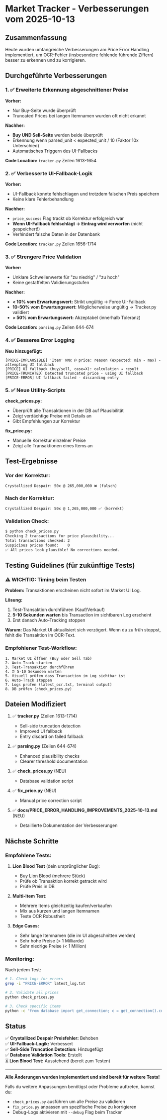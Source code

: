 # Market Tracker - Verbesserungen vom 2025-10-13

## Zusammenfassung

Heute wurden umfangreiche Verbesserungen am Price Error Handling implementiert, um OCR-Fehler (insbesondere fehlende führende Ziffern) besser zu erkennen und zu korrigieren.

## Durchgeführte Verbesserungen

### 1. ✅ Erweiterte Erkennung abgeschnittener Preise

**Vorher:**
- Nur Buy-Seite wurde überprüft
- Truncated Prices bei langen Itemnamen wurden oft nicht erkannt

**Nachher:**
- **Buy UND Sell-Seite** werden beide überprüft
- Erkennung wenn parsed_unit < expected_unit / 10 (Faktor 10x Unterschied)
- Automatisches Triggern des UI-Fallbacks

**Code Location:** `tracker.py` Zeilen 1613-1654

### 2. ✅ Verbesserte UI-Fallback-Logik

**Vorher:**
- UI-Fallback konnte fehlschlagen und trotzdem falschen Preis speichern
- Keine klare Fehlerbehandlung

**Nachher:**
- `price_success` Flag trackt ob Korrektur erfolgreich war
- **Wenn UI-Fallback fehlschlägt → Eintrag wird verworfen** (nicht gespeichert!)
- Verhindert falsche Daten in der Datenbank

**Code Location:** `tracker.py` Zeilen 1656-1714

### 3. ✅ Strengere Price Validation

**Vorher:**
- Unklare Schwellenwerte für "zu niedrig" / "zu hoch"
- Keine gestaffelten Validierungsstufen

**Nachher:**
- **< 10% vom Erwartungswert:** Strikt ungültig → Force UI-Fallback
- **10-50% vom Erwartungswert:** Möglicherweise ungültig → Tracker.py validiert
- **> 50% vom Erwartungswert:** Akzeptabel (innerhalb Toleranz)

**Code Location:** `parsing.py` Zeilen 644-674

### 4. ✅ Besseres Error Logging

**Neu hinzugefügt:**
```
[PRICE-IMPLAUSIBLE] 'Item' NNx @ price: reason (expected: min - max) - attempting UI fallback
[PRICE] UI fallback (buy/sell, case=X): calculation → result
[PRICE-TRUNCATED] Detected truncated price - using UI fallback
[PRICE-ERROR] UI fallback failed - discarding entry
```

### 5. ✅ Neue Utility-Scripts

**check_prices.py:**
- Überprüft alle Transaktionen in der DB auf Plausibilität
- Zeigt verdächtige Preise mit Details an
- Gibt Empfehlungen zur Korrektur

**fix_price.py:**
- Manuelle Korrektur einzelner Preise
- Zeigt alle Transaktionen eines Items an

## Test-Ergebnisse

### Vor der Korrektur:
```
Crystallized Despair: 50x @ 265,000,000 ❌ (falsch)
```

### Nach der Korrektur:
```
Crystallized Despair: 50x @ 1,265,000,000 ✅ (korrekt)
```

### Validation Check:
```bash
$ python check_prices.py
Checking 2 transactions for price plausibility...
Total transactions checked: 2
Suspicious prices found:    0
✅ All prices look plausible! No corrections needed.
```

## Testing Guidelines (für zukünftige Tests)

### ⚠️ WICHTIG: Timing beim Testen

**Problem:** Transaktionen erscheinen nicht sofort im Market UI Log.

**Lösung:**
1. Test-Transaktion durchführen (Kauf/Verkauf)
2. **5-10 Sekunden warten** bis Transaction im sichtbaren Log erscheint
3. Erst danach Auto-Tracking stoppen

**Warum:** Das Market UI aktualisiert sich verzögert. Wenn du zu früh stoppst, fehlt die Transaktion im OCR-Text.

### Empfohlener Test-Workflow:

```
1. Market UI öffnen (Buy oder Sell Tab)
2. Auto-Track starten
3. Test-Transaktion durchführen
4. ⏰ 5-10 Sekunden warten
5. Visuell prüfen dass Transaction im Log sichtbar ist
6. Auto-Track stoppen
7. Logs prüfen (latest_ocr.txt, terminal output)
8. DB prüfen (check_prices.py)
```

## Dateien Modifiziert

1. ✅ **tracker.py** (Zeilen 1613-1714)
   - Sell-side truncation detection
   - Improved UI fallback
   - Entry discard on failed fallback

2. ✅ **parsing.py** (Zeilen 644-674)
   - Enhanced plausibility checks
   - Clearer threshold documentation

3. ✅ **check_prices.py** (NEU)
   - Database validation script

4. ✅ **fix_price.py** (NEU)
   - Manual price correction script

5. ✅ **docs/PRICE_ERROR_HANDLING_IMPROVEMENTS_2025-10-13.md** (NEU)
   - Detaillierte Dokumentation der Verbesserungen

## Nächste Schritte

### Empfohlene Tests:

1. **Lion Blood Test** (dein ursprünglicher Bug):
   - Buy Lion Blood (mehrere Stück)
   - Prüfe ob Transaktion korrekt getrackt wird
   - Prüfe Preis in DB

2. **Multi-Item Test:**
   - Mehrere Items gleichzeitig kaufen/verkaufen
   - Mix aus kurzen und langen Itemnamen
   - Teste OCR Robustheit

3. **Edge Cases:**
   - Sehr lange Itemnamen (die im UI abgeschnitten werden)
   - Sehr hohe Preise (> 1 Milliarde)
   - Sehr niedrige Preise (< 1 Million)

### Monitoring:

Nach jedem Test:
```bash
# 1. Check logs for errors
grep -i "PRICE-ERROR" latest_log.txt

# 2. Validate all prices
python check_prices.py

# 3. Check specific items
python -c "from database import get_connection; c = get_connection().cursor(); c.execute('SELECT * FROM transactions WHERE item_name LIKE \"%Lion%\"'); [print(row) for row in c.fetchall()]"
```

## Status

✅ **Crystallized Despair Preisfehler:** Behoben  
✅ **UI-Fallback-Logik:** Verbessert  
✅ **Sell-Side Truncation Detection:** Hinzugefügt  
✅ **Database Validation Tools:** Erstellt  
⏳ **Lion Blood Test:** Ausstehend (bereit zum Testen)

---

**Alle Änderungen wurden implementiert und sind bereit für weitere Tests!**

Falls du weitere Anpassungen benötigst oder Probleme auftreten, kannst du:
- `check_prices.py` ausführen um alle Preise zu validieren
- `fix_price.py` anpassen um spezifische Preise zu korrigieren
- Debug-Logs aktivieren mit `--debug` Flag beim Tracker
